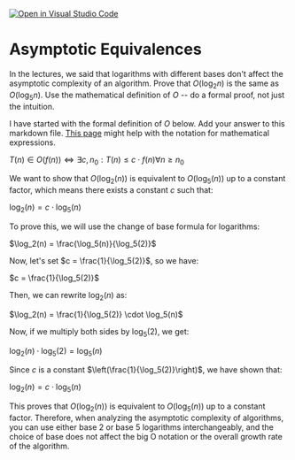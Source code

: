[![Open in Visual Studio Code](https://classroom.github.com/assets/open-in-vscode-718a45dd9cf7e7f842a935f5ebbe5719a5e09af4491e668f4dbf3b35d5cca122.svg)](https://classroom.github.com/online_ide?assignment_repo_id=12578174&assignment_repo_type=AssignmentRepo)
# Asymptotic Equivalences

In the lectures, we said that logarithms with different bases don't affect the
asymptotic complexity of an algorithm. Prove that $O(\log_{2} n)$ is the same as
$O(\log_{5} n)$. Use the mathematical definition of $O$ -- do a formal proof,
not just the intuition.

I have started with the formal definition of $O$ below. Add your answer to this
markdown file. [This
page](https://docs.github.com/en/get-started/writing-on-github/working-with-advanced-formatting/writing-mathematical-expressions)
might help with the notation for mathematical expressions.

$T(n) \in O(f(n)) \iff \exists c, n_0: T(n) \leq c \cdot f(n) \forall n \geq n_0$

We want to show that $O(\log_2(n))$ is equivalent to $O(\log_5(n))$ up to a constant factor, which means there exists a constant $c$ such that:

$\log_2(n) = c \cdot \log_5(n)$

To prove this, we will use the change of base formula for logarithms:

$\log_2(n) = \frac{\log_5(n)}{\log_5(2)}$

Now, let's set $c = \frac{1}{\log_5(2)}$, so we have:

$c = \frac{1}{\log_5(2)}$

Then, we can rewrite $\log_2(n)$ as:

$\log_2(n) = \frac{1}{\log_5(2)} \cdot \log_5(n)$

Now, if we multiply both sides by $\log_5(2)$, we get:

$\log_2(n) \cdot \log_5(2) = \log_5(n)$

Since $c$ is a constant $\left(\frac{1}{\log_5(2)}\right)$, we have shown that:

$\log_2(n) = c \cdot \log_5(n)$

This proves that $O(\log_2(n))$ is equivalent to $O(\log_5(n))$ up to a constant factor. Therefore, when analyzing the asymptotic complexity of algorithms, you can use either base 2 or base 5 logarithms interchangeably, and the choice of base does not affect the big O notation or the overall growth rate of the algorithm.
